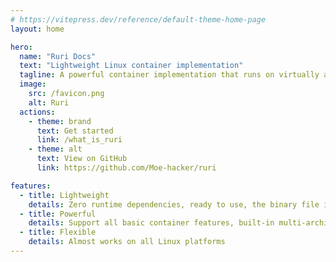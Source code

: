 ```yaml
---
# https://vitepress.dev/reference/default-theme-home-page
layout: home

hero:
  name: "Ruri Docs"
  text: "Lightweight Linux container implementation"
  tagline: A powerful container implementation that runs on virtually any Linux device
  image:
    src: /favicon.png
    alt: Ruri
  actions:
    - theme: brand
      text: Get started
      link: /what_is_ruri
    - theme: alt
      text: View on GitHub
      link: https://github.com/Moe-hacker/ruri

features:
  - title: Lightweight
    details: Zero runtime dependencies, ready to use, the binary file is very small
  - title: Powerful
    details: Support all basic container features, built-in multi-architecture support
  - title: Flexible
    details: Almost works on all Linux platforms
---
```

